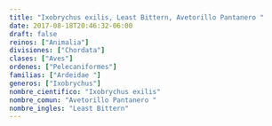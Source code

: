 ```yaml
---
title: "Ixobrychus exilis, Least Bittern, Avetorillo Pantanero "
date: 2017-08-18T20:46:32-06:00
draft: false
reinos: ["Animalia"]
divisiones: ["Chordata"]
clases: ["Aves"]
ordenes: ["Pelecaniformes"]
familias: ["Ardeidae "]
generos: ["Ixobrychus"]
nombre_cientifico: "Ixobrychus exilis"
nombre_comun: "Avetorillo Pantanero "
nombre_ingles: "Least Bittern"
---
```

